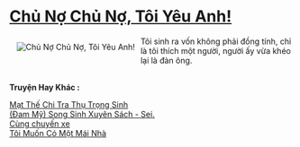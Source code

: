 <a href="https://utruyen.com/chu-no-chu-no-toi-yeu-anh/19433/" title="Chủ Nợ Chủ Nợ, Tôi Yêu Anh!"><h1>Chủ Nợ Chủ Nợ, Tôi Yêu Anh!</h1></a><div style="display:table"><img align="right" style="float: left; padding: 10px;" src="https://utruyen.com/images/story/200x260/chu-no-chu-no-toi-yeu-anh.jpg" alt="Chủ Nợ Chủ Nợ, Tôi Yêu Anh!">Tôi sinh ra vốn không phải đồng tính, chỉ là tôi thích một người, người ấy vừa khéo lại là đàn ông.</div><p><br><b>Truyện Hay Khác :</b></p><a href="https://utruyen.com/mat-the-chi-tra-thu-trong-sinh/19116/" alt="Mạt Thế Chi Tra Thụ Trọng Sinh">Mạt Thế Chi Tra Thụ Trọng Sinh</a><br/><a href="https://dammyh.wordpress.com/2019/11/07/dam-my-song-sinh-xuyen-sach-sei/" alt="(Đam Mỹ) Song Sinh Xuyên Sách - Sei.">(Đam Mỹ) Song Sinh Xuyên Sách - Sei.</a><br/><a href="https://github.com/quanluxury/ngontinhhot/tree/master/truyenhay/19508/" alt="Cùng chuyến xe">Cùng chuyến xe</a><br/><a href="https://github.com/quanluxury/dammy/tree/master/truyenhay/25287/" alt="Tôi Muốn Có Một Mái Nhà">Tôi Muốn Có Một Mái Nhà</a><br/>
